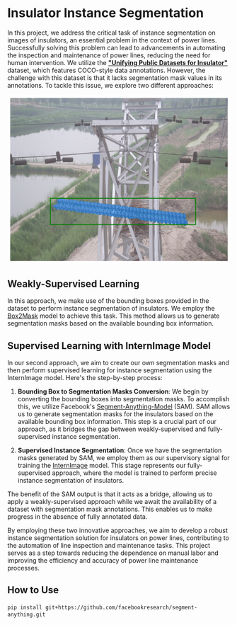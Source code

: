 # Insulator Instance Segmentation

In this project, we address the critical task of instance segmentation on images of insulators, an essential problem in the context of power lines. Successfully solving this problem can lead to advancements in automating the inspection and maintenance of power lines, reducing the need for human intervention. We utilize the [**"Unifying Public Datasets for Insulator"**](https://github.com/heitorcfelix/public-insulator-datasets) dataset, which features COCO-style data annotations. However, the challenge with this dataset is that it lacks segmentation mask values in its annotations. To tackle this issue, we explore two different approaches:

![](./sample.png)


## Weakly-Supervised Learning

In this approach, we make use of the bounding boxes provided in the dataset to perform instance segmentation of insulators. We employ the [Box2Mask](https://paperswithcode.com/paper/box2mask-box-supervised-instance-segmentation) model to achieve this task. This method allows us to generate segmentation masks based on the available bounding box information.

## Supervised Learning with InternImage Model

In our second approach, we aim to create our own segmentation masks and then perform supervised learning for instance segmentation using the InternImage model. Here's the step-by-step process:

1. **Bounding Box to Segmentation Masks Conversion**: We begin by converting the bounding boxes into segmentation masks. To accomplish this, we utilize Facebook's [Segment-Anything-Model](https://github.com/facebookresearch/segment-anything) (SAM). SAM allows us to generate segmentation masks for the insulators based on the available bounding box information. This step is a crucial part of our approach, as it bridges the gap between weakly-supervised and fully-supervised instance segmentation.

2. **Supervised Instance Segmentation**: Once we have the segmentation masks generated by SAM, we employ them as our supervisory signal for training the [InternImage](https://github.com/opengvlab/internimage) model. This stage represents our fully-supervised approach, where the model is trained to perform precise instance segmentation of insulators.

The benefit of the SAM output is that it acts as a bridge, allowing us to apply a weakly-supervised approach while we await the availability of a dataset with segmentation mask annotations. This enables us to make progress in the absence of fully annotated data.

By employing these two innovative approaches, we aim to develop a robust instance segmentation solution for insulators on power lines, contributing to the automation of line inspection and maintenance tasks. This project serves as a step towards reducing the dependence on manual labor and improving the efficiency and accuracy of power line maintenance processes.

## How to Use
```shell
pip install git+https://github.com/facebookresearch/segment-anything.git
```